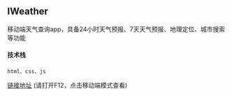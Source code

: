 ## IWeather
移动端天气查询app，具备24小时天气预报、7天天气预报、地理定位、城市搜索等功能

#### 技术栈
    html、css、js

[链接地址](https://tasoniv.github.io/IWeather/)
(请打开F12，点击移动端模式查看)
